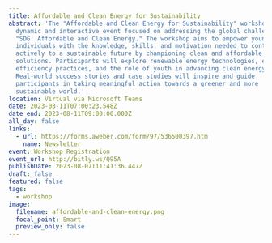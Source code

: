 ```yaml
---
title: Affordable and Clean Energy for Sustainability
abstract: 'The "Affordable and Clean Energy for Sustainability" workshop is a
  dynamic and interactive event focused on addressing the global challenge of
  "SDG: Affordable and Clean Energy." The workshop aims to empower young
  individuals with the knowledge, skills, and motivation needed to contribute
  actively to a sustainable future by championing clean and affordable energy
  solutions. Participants will explore renewable energy technologies, energy
  efficiency practices, and the role of youth in advancing clean energy.
  Real-world success stories and case studies will inspire and guide
  participants in taking meaningful action towards a greener and more
  sustainable world.'
location: Virtual via Microsoft Teams
date: 2023-08-11T07:00:23.548Z
date_end: 2023-08-11T09:00:00.000Z
all_day: false
links:
  - url: https://forms.aweber.com/form/97/536500397.htm
    name: Newsletter
event: Workshop Registration
event_url: http://bitly.ws/Q95A
publishDate: 2023-08-07T11:41:36.447Z
draft: false
featured: false
tags:
  - workshop
image:
  filename: affordable-and-clean-energy.png
  focal_point: Smart
  preview_only: false
---
```

